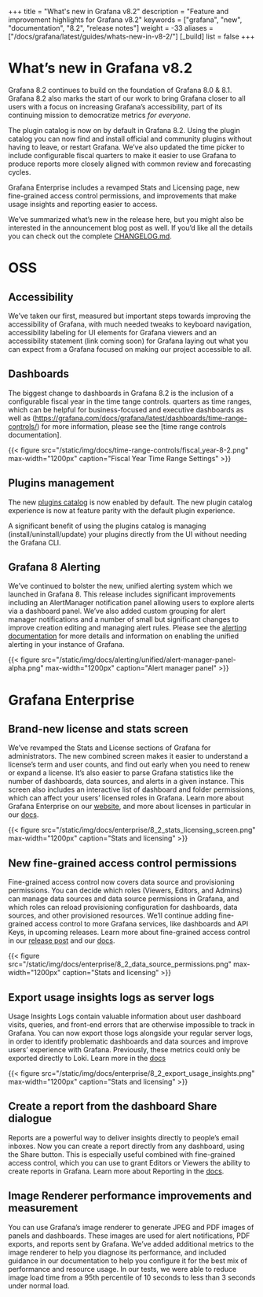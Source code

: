 +++
title = "What's new in Grafana v8.2"
description = "Feature and improvement highlights for Grafana v8.2"
keywords = ["grafana", "new", "documentation", "8.2", "release notes"]
weight = -33
aliases = ["/docs/grafana/latest/guides/whats-new-in-v8-2/"]
[_build]
list = false
+++

# What’s new in Grafana v8.2

Grafana 8.2 continues to build on the foundation of Grafana 8.0 & 8.1. Grafana 8.2 also marks the start of our work to bring Grafana closer to all users with a focus on increasing Grafana’s accessibility, part of its continuing mission to democratize metrics *for everyone*. 

The plugin catalog is now on by default in Grafana 8.2. Using the plugin catalog you can now find and install official and community plugins without having to leave, or restart Grafana. We’ve also updated the time picker to include configurable fiscal quarters to make it easier to use Grafana to produce reports more closely aligned with common review and forecasting cycles. 

Grafana Enterprise includes a revamped Stats and Licensing page, new fine-grained access control permissions, and improvements that make usage insights and reporting easier to access.

We’ve summarized what’s new in the release here, but you might also be interested in the announcement blog post as well. If you’d like all the details you can check out the complete [CHANGELOG.md](https://github.com/grafana/grafana/blob/master/CHANGELOG.md).

# OSS

## Accessibility

We’ve taken our first, measured but important steps towards improving the accessibility of Grafana, with much needed tweaks to keyboard navigation, accessibility labeling for UI elements for Grafana viewers and an accessibility statement (link coming soon) for Grafana laying out what you can expect from a Grafana focused on making our project accessible to all.

## Dashboards 

The biggest change to dashboards in Grafana 8.2 is the inclusion of a configurable fiscal year in the time tange controls. quarters as time ranges, which can be helpful for business-focused and executive dashboards as well as (https://grafana.com/docs/grafana/latest/dashboards/time-range-controls/) for more information, please see the [time range controls documentation].

{{< figure src="/static/img/docs/time-range-controls/fiscal_year-8-2.png" max-width="1200px" caption="Fiscal Year Time Range Settings" >}}

## Plugins management

The new [plugins catalog](https://grafana.com/docs/grafana/v8.0/administration/configuration/#plugin_admin_enabled) is now enabled by default. The new plugin catalog experience is now at feature parity with the default plugin experience. 

A significant benefit of using the plugins catalog is managing (install/uninstall/update) your plugins directly from the UI without needing the Grafana CLI.


## Grafana 8 Alerting

We’ve continued to bolster the new, unified alerting system which we launched in Grafana 8. This release includes significant improvements including an AlertManager notification panel allowing users to explore alerts via a dashboard panel. We’ve also added custom grouping for alert manager notifications and a number of small but significant changes to improve creation editing and managing alert rules. Please see the [alerting documentation](https://grafana.com/docs/grafana/latest/alerting/unified-alerting/) for more details and information on enabling the unified alerting in your instance of Grafana.

{{< figure src="/static/img/docs/alerting/unified/alert-manager-panel-alpha.png" max-width="1200px" caption="Alert manager panel" >}}

# Grafana Enterprise

## Brand-new license and stats screen

We’ve revamped the Stats and License sections of Grafana for administrators. The new combined screen makes it easier to understand a license’s term and user counts, and find out early when you need to renew or expand a license. It’s also easier to parse Grafana statistics like the number of dashboards, data sources, and alerts in a given instance. This screen also includes an interactive list of dashboard and folder permissions, which can affect your users’ licensed roles in Grafana. Learn more about Grafana Enterprise on our [website](https://grafana.com/products/enterprise/grafana/), and more about licenses in particular in our [docs](https://grafana.com/docs/grafana/latest/enterprise/license/license-restrictions/).

{{< figure src="/static/img/docs/enterprise/8_2_stats_licensing_screen.png" max-width="1200px" caption="Stats and licensing" >}}

## New fine-grained access control permissions

Fine-grained access control now covers data source and provisioning permissions. You can decide which roles (Viewers, Editors, and Admins) can manage data sources and data source permissions in Grafana, and which roles can reload provisioning configuration for dashboards, data sources, and other provisioned resources. We’ll continue adding fine-grained access control to more Grafana services, like dashboards and API Keys, in upcoming releases. Learn more about fine-grained access control in our [release post](https://grafana.com/blog/2021/06/23/new-in-grafana-enterprise-8.0-fine-grained-access-control-for-reporting-and-user-management/) and our [docs](https://grafana.com/docs/grafana/latest/enterprise/access-control/).

{{< figure src="/static/img/docs/enterprise/8_2_data_source_permissions.png" max-width="1200px" caption="Stats and licensing" >}}

## Export usage insights logs as server logs

Usage Insights Logs contain valuable information about user dashboard visits, queries, and front-end errors that are otherwise impossible to track in Grafana. You can now export those logs alongside your regular server logs, in order to identify problematic dashboards and data sources and improve users’ experience with Grafana. Previously, these metrics could only be exported directly to Loki. Learn more in the [docs](https://grafana.com/docs/grafana/latest/enterprise/usage-insights/export-logs/)

{{< figure src="/static/img/docs/enterprise/8_2_export_usage_insights.png" max-width="1200px" caption="Stats and licensing" >}}

## Create a report from the dashboard Share dialogue

Reports are a powerful way to deliver insights directly to people’s email inboxes. Now you can create a report directly from any dashboard, using the Share button. This is especially useful combined with fine-grained access control, which you can use to grant Editors or Viewers the ability to create reports in Grafana. Learn more about Reporting in the [docs](​​https://grafana.com/docs/grafana/latest/enterprise/reporting/).

## Image Renderer performance improvements and measurement

You can use Grafana’s image renderer to generate JPEG and PDF images of panels and dashboards. These images are used for alert notifications, PDF exports, and reports sent by Grafana. We’ve added additional metrics to the image renderer to help you diagnose its performance, and included guidance in our documentation to help you configure it for the best mix of performance and resource usage. In our tests, we were able to reduce image load time from a 95th percentile of 10 seconds to less than 3 seconds under normal load.
